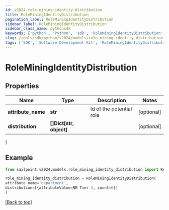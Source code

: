 ```yaml
---
id: v2024-role-mining-identity-distribution
title: RoleMiningIdentityDistribution
pagination_label: RoleMiningIdentityDistribution
sidebar_label: RoleMiningIdentityDistribution
sidebar_class_name: pythonsdk
keywords: ['python', 'Python', 'sdk', 'RoleMiningIdentityDistribution', 'V2024RoleMiningIdentityDistribution'] 
slug: /tools/sdk/python/v2024/models/role-mining-identity-distribution
tags: ['SDK', 'Software Development Kit', 'RoleMiningIdentityDistribution', 'V2024RoleMiningIdentityDistribution']
---
```


# RoleMiningIdentityDistribution


## Properties

Name | Type | Description | Notes
------------ | ------------- | ------------- | -------------
**attribute_name** | **str** | Id of the potential role | [optional] 
**distribution** | **[]Dict[str, object]** |  | [optional] 
}

## Example

```python
from sailpoint.v2024.models.role_mining_identity_distribution import RoleMiningIdentityDistribution

role_mining_identity_distribution = RoleMiningIdentityDistribution(
attribute_name='department',
distribution=[{attributeValue=NM Tier 3, count=6}]
)

```
[[Back to top]](#) 

